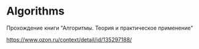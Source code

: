 # Algorithms

Прохождение книги "Алгоритмы. Теория и практическое применение"

https://www.ozon.ru/context/detail/id/135297188/

